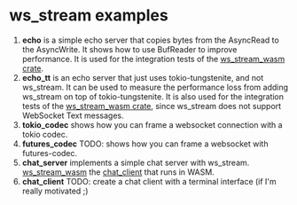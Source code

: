 # ws_stream examples

1. **echo** is a simple echo server that copies bytes from the AsyncRead to the AsyncWrite. It shows how to use BufReader
   to improve performance. It is used for the integration tests of the [ws_stream_wasm crate](https://crates.io/crates/ws_stream_wasm).
2. **echo_tt** is an echo server that just uses tokio-tungstenite, and not ws_stream. It can be used to measure the performance
   loss from adding ws_stream on top of tokio-tungstenite. It is also used for the integration tests of the [ws_stream_wasm crate](https://crates.io/crates/ws_stream_wasm), since ws_stream does not support WebSocket Text messages.
3. **tokio_codec** shows how you can frame a websocket connection with a tokio codec.
4. **futures_codec** TODO: shows how you can frame a websocket with futures-codec.
5. **chat_server** implements a simple chat server with ws_stream. [ws_stream_wasm](https://crates.io/crates/ws_stream_wasm)
   the [chat_client](https://github.com/najamelan/ws_stream_wasm/tree/master/examples/chat_client) that runs in WASM.
6. **chat_client** TODO: create a chat client with a terminal interface (if I'm really motivated ;)
